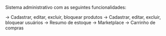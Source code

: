 Sistema administrativo com as seguintes funcionalidades:

-> Cadastrar, editar, excluir, bloquear produtos
-> Cadastrar, editar, excluir, bloquear usuários
-> Resumo de estoque
-> Marketplace
-> Carrinho de compras


